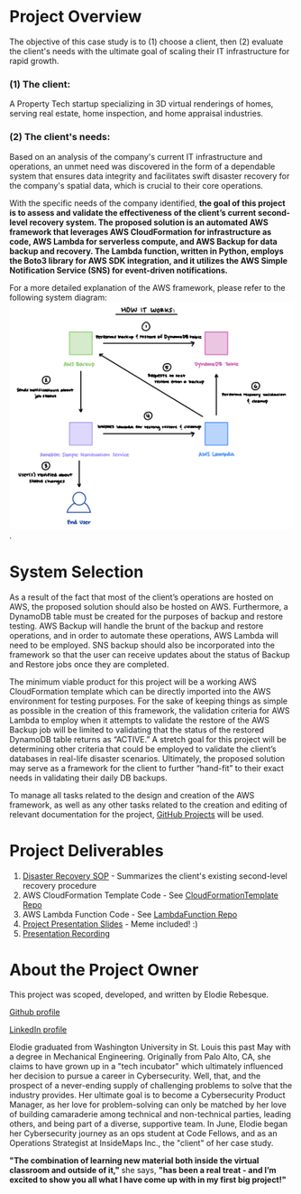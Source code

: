 # Project Overview
The objective of this case study is to (1) choose a client, then (2) evaluate the client's needs with the ultimate goal of scaling their IT infrastructure for rapid growth. 

### (1) The client: 

A Property Tech startup specializing in 3D virtual renderings of homes, serving real estate, home inspection, and home appraisal industries. 

### (2) The client's needs:
Based on an analysis of the company's current IT infrastructure and operations, an unmet need was discovered in the form of a dependable system that ensures data integrity and facilitates swift disaster recovery for the company's spatial data, which is crucial to their core operations.

With the specific needs of the company identified, **the goal of this project is to assess and validate the effectiveness of the client’s current second-level recovery system. The proposed solution is an automated AWS framework that leverages AWS CloudFormation for infrastructure as code, AWS Lambda for serverless compute, and AWS Backup for data backup and recovery. The Lambda function, written in Python, employs the Boto3 library for AWS SDK integration, and it utilizes the AWS Simple Notification Service (SNS) for event-driven notifications.**

For a more detailed explanation of the AWS framework, please refer to the following system diagram:
![Proposed Solution System Diagram](https://github.com/AutomatedBackupRecoveryTesting/ProjectOverview/blob/main/ABRT_Project_System_Diagram.png).

# System Selection
As a result of the fact that most of the client’s operations are hosted on AWS, the proposed solution should also be hosted on AWS. Furthermore, a DynamoDB table must be created for the purposes of backup and restore testing. AWS Backup will handle the brunt of the backup and restore operations, and in order to automate these operations, AWS Lambda will need to be employed. SNS backup should also be incorporated into the framework so that the user can receive updates about the status of Backup and Restore jobs once they are completed. 

The minimum viable product for this project will be a working AWS CloudFormation template which can be directly imported into the AWS environment for testing purposes. For the sake of keeping things as simple as possible in the creation of this framework, the validation criteria for AWS Lambda to employ when it attempts to validate the restore of the AWS Backup job will be limited to validating that the status of the restored DynamoDB table returns as “ACTIVE.” A stretch goal for this project will be determining other criteria that could be employed to validate the client’s databases in real-life disaster scenarios. Ultimately, the proposed solution may serve as a framework for the client to further “hand-fit” to their exact needs in validating their daily DB backups. 

To manage all tasks related to the design and creation of the AWS framework, as well as any other tasks related to the creation and editing of relevant documentation for the project, [GitHub Projects](https://github.com/orgs/AutomatedBackupRecoveryTesting/projects/1/views/1) will be used. 

# Project Deliverables
1. [Disaster Recovery SOP](https://docs.google.com/document/d/134BKGJC0GGLEFZaAlhS-TpnfAJQt9G_y8yzPOLMjgMo/edit?usp=sharing) - Summarizes the client's existing second-level recovery procedure
2. AWS CloudFormation Template Code - See [CloudFormationTemplate Repo](https://github.com/AutomatedBackupRecoveryTesting/CloudFormationTemplate) 
3. AWS Lambda Function Code - See [LambdaFunction Repo](https://github.com/AutomatedBackupRecoveryTesting/LambdaFunction)
4. [Project Presentation Slides](https://docs.google.com/presentation/d/1NBKmaXIWkKxM6ZueqAklBSy1j14hkImGL3CYffFkavk/edit?usp=sharing) - Meme included! :)
5. [Presentation Recording](https://zoom.us/rec/share/m7TutNfN4g_ICvy5SYJUKvRWSxR__aeKGW7VYx7n1NWm89PPicVK24OWslJGKfdD.9cQO-6o_5XjfPaFB)

# About the Project Owner 
This project was scoped, developed, and written by Elodie Rebesque. 

[Github profile](https://github.com/ElodieReb)

[LinkedIn profile](https://www.linkedin.com/in/elodierebsq/)

Elodie graduated from Washington University in St. Louis this past May with a degree in Mechanical Engineering. Originally from Palo Alto, CA, she claims to have grown up in a "tech incubator" which ultimately influenced her decision to pursue a career in Cybersecurity. Well, that, and the prospect of a never-ending supply of challenging problems to solve that the industry provides. Her ultimate goal is to become a Cybersecurity Product Manager, as her love for problem-solving can only be matched by her love of building camaraderie among technical and non-technical parties, leading others, and being part of a diverse, supportive team. In June, Elodie began her Cybersecurity journey as an ops student at Code Fellows, and as an Operations Strategist at InsideMaps Inc., the "client" of her case study.

<b> "The combination of learning new material both inside the virtual classroom and outside of it," </b> she says, <b> "has been a real treat - and I’m excited to show you all what I have come up with in my first big project!" </b>
